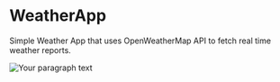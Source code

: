 # WeatherApp
 Simple Weather App that uses OpenWeatherMap API to fetch real time weather reports.

![Your paragraph text](https://github.com/abhii2002/WeatherApp/assets/87520905/6982bb45-6fb6-4ea0-99a5-192e0ff2a186)
